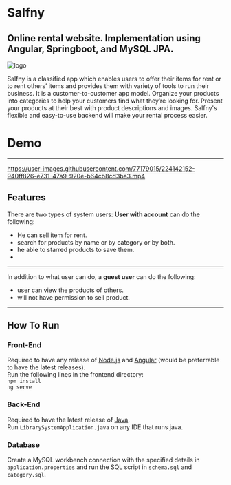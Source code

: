 # Salfny
Online rental website. Implementation using Angular, Springboot, and MySQL JPA.
---

![logo](https://user-images.githubusercontent.com/77025553/209586849-10f38728-ca0b-44da-83cc-23b1945aeb04.png)


Salfny is a classified app which enables users to offer their items for
rent or to rent others’ items and provides them with variety of tools to
run their business. It is a customer-to-customer app model. Organize
your products into categories to help your customers find what they’re
looking for. Present your products at their best with product
descriptions and images. Salfny's flexible and easy-to-use backend will
make your rental process easier.

# Demo 
---

https://user-images.githubusercontent.com/77179015/224142152-940ff826-e731-47a9-920e-b64cb8cd3ba3.mp4






## Features
There are two types of system users: **User with account** can do the following:
  - He can sell item for rent.
  - search for products by name or by category or by both.
  -  he able to starred products to save them.
  -   
  
---
In addition to what user can do, a **guest user** can do the following:
  - user can view the products of others.
  - will not have permission to sell product.

---
## How To Run
### Front-End
Required to have any release of [Node.js](https://nodejs.org/en/download/) and [Angular](https://angular.io/quick-start) (would be preferrable to have the latest releases).\
Run the following lines in the frontend directory:\
`npm install`\
`ng serve`
### Back-End
Required to have the latest release of [Java](https://www.java.com/en/download/).\
Run `LibrarySystemApplication.java` on any IDE that runs java.
### Database
Create a MySQL workbench connection with the specified details in `application.properties` and run the SQL script in `schema.sql` and `category.sql`.

 
